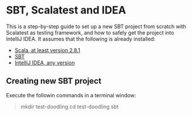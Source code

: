 # SBT, Scalatest and IDEA

This is a step-by-step guide to set up a new SBT project from scratch with Scalatest as testing framework, and how to safely get the project into IntelliJ IDEA. It assumes that the following is already installed:

* [Scala, at least version 2.8.1](http://www.scala-lang.org/) 
* [SBT](http://code.google.com/p/simple-build-tool/)
* [IntelliJ IDEA, any version](http://www.jetbrains.com/idea/download/)

## Creating new SBT project

Execute the followin commands in a terminal window:
> mkdir test-doodling
> cd test-doodling
> sbt

